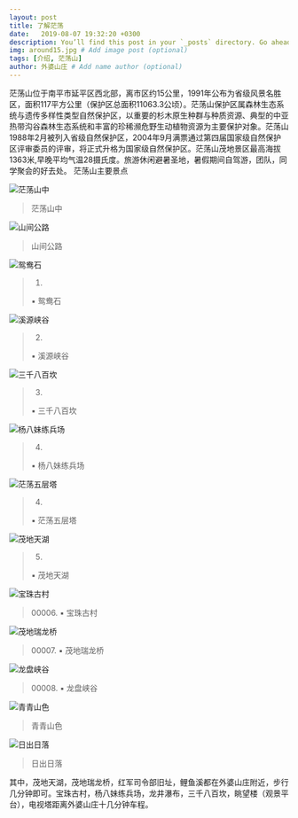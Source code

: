 ```yaml
---
layout: post
title: 了解茫荡  
date:   2019-08-07 19:32:20 +0300
description: You’ll find this post in your `_posts` directory. Go ahead and edit it and re-build the site to see your changes. # Add post description (optional)
img: around15.jpg # Add image post (optional)
tags: [介绍, 茫荡山]
author: 外婆山庄 # Add name author (optional)
---
```

茫荡山位于南平市延平区西北部，离市区约15公里，1991年公布为省级风景名胜区，面积117平方公里（保护区总面积11063.3公顷）。茫荡山保护区属森林生态系统与遗传多样性类型自然保护区，以重要的杉木原生种群与种质资源、典型的中亚热带沟谷森林生态系统和丰富的珍稀濒危野生动植物资源为主要保护对象。茫荡山1988年2月被列入省级自然保护区，2004年9月满票通过第四届国家级自然保护区评审委员的评审，将正式升格为国家级自然保护区。茫荡山茂地景区最高海拔1363米,早晚平均气温28摄氏度。旅游休闲避暑圣地，暑假期间自驾游，团队，同学聚会的好去处。
茫荡山主要景点

![茫荡山中]({{site.baseurl}}/assets/img/around18.jpg)
>茫荡山中

![山间公路]({{site.baseurl}}/assets/img/mountain3.jpg)
>山间公路

![鸳鸯石]({{site.baseurl}}/assets/img/yuanyang.jpg)
>00001.
>▪ 鸳鸯石

![溪源峡谷]({{site.baseurl}}/assets/img/yuanxi.jpg)
>00002.
>▪ 溪源峡谷

![三千八百坎]({{site.baseurl}}/assets/img/mangdang1.jpg)
>00003.
>▪ 三千八百坎

![杨八妹练兵场]({{site.baseurl}}/assets/img/mountain6.jpg)
>00004.
>▪ 杨八妹练兵场

![茫荡五层塔]({{site.baseurl}}/assets/img/mountain1.jpg)
>00004.
>▪ 茫荡五层塔

![茂地天湖]({{site.baseurl}}/assets/img/around17.jpg)
>00005.
>▪ 茂地天湖

![宝珠古村]({{site.baseurl}}/assets/img/baozhu.jpg)
>00006. ▪ 宝珠古村

![茂地瑞龙桥]({{site.baseurl}}/assets/img/around5.jpg)
>00007. ▪ 茂地瑞龙桥

![龙盘峡谷]({{site.baseurl}}/assets/img/mountain4.jpg)
>00008. ▪ 龙盘峡谷

![青青山色]({{site.baseurl}}/assets/img/around26.jpg)
>青青山色

![日出日落]({{site.baseurl}}/assets/img/sunset.jpg)
>日出日落

其中，茂地天湖，茂地瑞龙桥，红军司令部旧址，鲤鱼溪都在外婆山庄附近，步行几分钟即可。宝珠古村，杨八妹练兵场，龙井瀑布，三千八百坎，眺望楼（观景平台），电视塔距离外婆山庄十几分钟车程。





